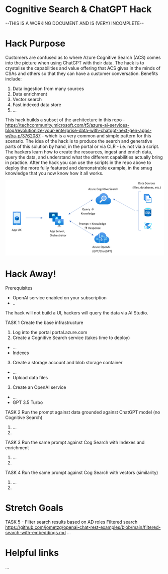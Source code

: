 # Cognitive Search & ChatGPT Hack

--THIS IS A WORKING DOCUMENT AND IS (VERY) INCOMPLETE--

# Hack Purpose
Customers are confused as to where Azure Cognitive Search (ACS) comes into the picture when using ChatGPT with their data. The hack is to crystalise the capabilities and value offering that ACS gives in the minds of CSAs and others so that they can have a customer conversation. Benefits include:
1. Data ingestion from many sources
2. Data enrichment
3. Vector search
4. Fast indexed data store
5. ...

This hack builds a subset of the architecture in this repo - https://techcommunity.microsoft.com/t5/azure-ai-services-blog/revolutionize-your-enterprise-data-with-chatgpt-next-gen-apps-w/ba-p/3762087 - which is a very common and simple pattern for this scenario. 
The idea of the hack is to produce the search and generative parts of this solution by hand, in the portal or via CLR - i.e. not via a script. The hackers learn how to create the resources, ingest and enrich data, query the data, and understand what the different capabilities actually bring in practice. After the hack you can use the scripts in the repo above to deploy the more fully featured and demonstrable example, in the smug knowledge that you now know how it all works.

![Imgur](https://github.com/ianlcurtis1/cog-search-and-chatgpt-hack/blob/main/Architecture.png)

# Hack Away!
Prerequisites
- OpenAI service enabled on your subscription
- ..

The hack will not build a UI, hackers will query the data via AI Studio.

TASK 1 Create the base infrastructure
1. Log into the portal portal.azure.com
2. Create a Cognitive Search service (takes time to deploy)
  - ...
  - Indexes
3. Create a storage account and blob storage container
  - ...
  - Upload data files
3. Create an OpenAI service
  - ...
  - GPT 3.5 Turbo

TASK 2 Run the prompt against data grounded against ChatGPT model (no Cognitive Search)
1. ...
2. 

TASK 3 Run the same prompt against Cog Search with Indexes and enrichment
1. ...
2. 

TASK 4 Run the same prompt against Cog Search with vectors (similarity)
1. ...
2. 

# Stretch Goals
TASK 5 - Filter search results based on AD roles
Filtered search https://github.com/jometzg/openai-chat-rest-examples/blob/main/filtered-search-with-embeddings.md
...

# Helpful links
...
